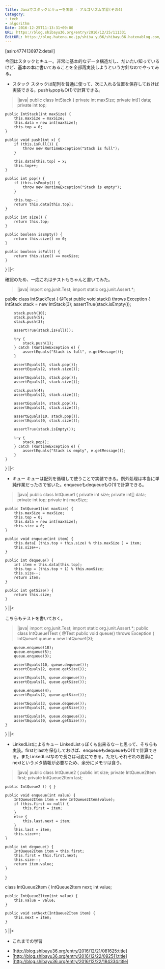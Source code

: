 ```yaml
---
Title: Javaでスタックとキューを実装 - アルゴリズム学習(その4)
Category:
- tech
- algorithm
Date: 2016-12-25T11:13:31+09:00
URL: https://blog.shibayu36.org/entry/2016/12/25/111331
EditURL: https://blog.hatena.ne.jp/shiba_yu36/shibayu36.hatenablog.com/atom/entry/10328749687201079154
---
```


[asin:4774136972:detail]


今回はスタックとキュー。非常に基本的なデータ構造だし、だいたい知っているけど、基本の本に書いてあることを全部再実装しようという方針なのでやってみる。

* スタック
スタックは配列を普通に使って、次に入れる位置を保存しておけば実装できる。pushもpopもO(1)で計算できる。

>|java|
public class IntStack {
    private int maxSize;
    private int[] data;
    private int top;

    public IntStack(int maxSize) {
        this.maxSize = maxSize;
        this.data = new int[maxSize];
        this.top = 0;
    }

    public void push(int x) {
        if (this.isFull()) {
            throw new RuntimeException("Stack is full");
        }

        this.data[this.top] = x;
        this.top++;
    }

    public int pop() {
        if (this.isEmpty()) {
            throw new RuntimeException("Stack is empty");
        }

        this.top--;
        return this.data[this.top];
    }

    public int size() {
        return this.top;
    }

    public boolean isEmpty() {
        return this.size() == 0;
    }

    public boolean isFull() {
        return this.size() == maxSize;
    }
}
||<

確認のため、一応これはテストもちゃんと書いてみた。

>|java|
import org.junit.Test;
import static org.junit.Assert.*;

public class IntStackTest {
    @Test
    public void stack() throws Exception {
        IntStack stack = new IntStack(3);
        assertTrue(stack.isEmpty());

        stack.push(10);
        stack.push(5);
        stack.push(3);

        assertTrue(stack.isFull());

        try {
            stack.push(1);
        } catch (RuntimeException e) {
            assertEquals("Stack is full", e.getMessage());
        }

        assertEquals(3, stack.pop());
        assertEquals(2, stack.size());

        assertEquals(5, stack.pop());
        assertEquals(1, stack.size());

        stack.push(4);
        assertEquals(2, stack.size());

        assertEquals(4, stack.pop());
        assertEquals(1, stack.size());

        assertEquals(10, stack.pop());
        assertEquals(0, stack.size());

        assertTrue(stack.isEmpty());

        try {
            stack.pop();
        } catch (RuntimeException e) {
            assertEquals("Stack is empty", e.getMessage());
        }
    }
}
||<

* キュー
キューは配列を循環して使うことで実装できる。例外処理は本当に単純作業だったので省いた。enqueueもdequeueもO(1)で計算できる。

>|java|
public class IntQueue1 {
    private int size;
    private int[] data;
    private int top;
    private int maxSize;

    public IntQueue1(int maxSize) {
        this.maxSize = maxSize;
        this.top = 0;
        this.data = new int[maxSize];
        this.size = 0;
    }

    public void enqueue(int item) {
        this.data[ (this.top + this.size) % this.maxSize ] = item;
        this.size++;
    }

    public int dequeue() {
        int item = this.data[this.top];
        this.top = (this.top + 1) % this.maxSize;
        this.size--;
        return item;
    }

    public int getSize() {
        return this.size;
    }
}
||<

こちらもテストを書いておく。

>|java|
import org.junit.Test;
import static org.junit.Assert.*;
public class IntQueue1Test {
    @Test
    public void queue() throws Exception {
        IntQueue1 queue = new IntQueue1(3);

        queue.enqueue(10);
        queue.enqueue(5);
        queue.enqueue(3);

        assertEquals(10, queue.dequeue());
        assertEquals(2, queue.getSize());

        assertEquals(5, queue.dequeue());
        assertEquals(1, queue.getSize());

        queue.enqueue(4);
        assertEquals(2, queue.getSize());

        assertEquals(3, queue.dequeue());
        assertEquals(1, queue.getSize());

        assertEquals(4, queue.dequeue());
        assertEquals(0, queue.getSize());
    }

}
||<

* LinkedListによるキュー
LinkedListっぽくも出来るなーと思って、そちらも実装。firstとlastを保存しておけば、enqueueもdequeueもO(1)で計算できる。またLinkedListなので長さは可変にできる。ただしそれぞれの要素にnextというメタ情報が必要なため、余分にメモリは食う。

>|java|
public class IntQueue2 {
    public int size;
    private IntQueue2Item first;
    private IntQueue2Item last;

    public IntQueue2 () { }

    public void enqueue(int value) {
        IntQueue2Item item = new IntQueue2Item(value);
        if (this.first == null) {
            this.first = item;
        }
        else {
            this.last.next = item;
        }
        this.last = item;
        this.size++;
    }

    public int dequeue() {
        IntQueue2Item item = this.first;
        this.first = this.first.next;
        this.size--;
        return item.value;
    }
}

class IntQueue2Item {
    IntQueue2Item next;
    int value;

    public IntQueue2Item(int value) {
        this.value = value;
    }

    public void setNext(IntQueue2Item item) {
        this.next = item;
    }
}
||<

* これまでの学習
- [http://blog.shibayu36.org/entry/2016/12/21/081625:title]
- [http://blog.shibayu36.org/entry/2016/12/22/092511:title]
- [http://blog.shibayu36.org/entry/2016/12/22/184334:title]
